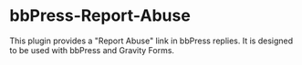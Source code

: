 # bbPress-Report-Abuse
This plugin provides a "Report Abuse" link in bbPress replies. It is designed to be used with bbPress and Gravity Forms.
